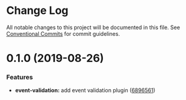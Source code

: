 # Change Log

All notable changes to this project will be documented in this file.
See [Conventional Commits](https://conventionalcommits.org) for commit guidelines.

# 0.1.0 (2019-08-26)


### Features

* **event-validation:** add event validation plugin ([6896561](https://github.com/DavidWells/analytics/commit/6896561))
